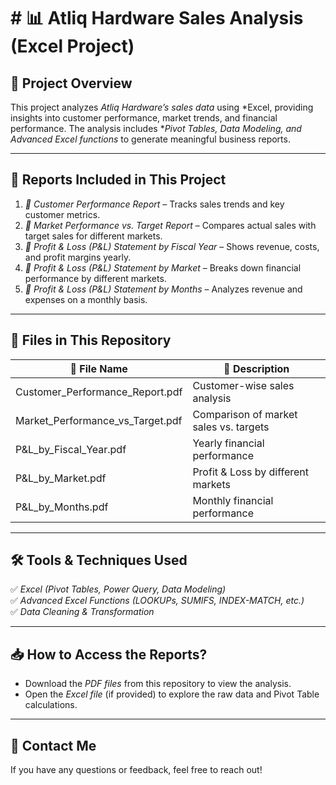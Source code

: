 # # 📊 Atliq Hardware Sales Analysis (Excel Project)

## 📌 Project Overview
This project analyzes *Atliq Hardware’s sales data* using *Excel, providing insights into customer performance, market trends, and financial performance. The analysis includes **Pivot Tables, Data Modeling, and Advanced Excel functions* to generate meaningful business reports.

---

## 📂 Reports Included in This Project

1. *📑 Customer Performance Report* – Tracks sales trends and key customer metrics.  
2. *📑 Market Performance vs. Target Report* – Compares actual sales with target sales for different markets.  
3. *📑 Profit & Loss (P&L) Statement by Fiscal Year* – Shows revenue, costs, and profit margins yearly.  
4. *📑 Profit & Loss (P&L) Statement by Market* – Breaks down financial performance by different markets.  
5. *📑 Profit & Loss (P&L) Statement by Months* – Analyzes revenue and expenses on a monthly basis.  

---

## 📂 Files in This Repository

| 📄 File Name | 📌 Description |
|-------------|--------------|
| Customer_Performance_Report.pdf | Customer-wise sales analysis |
| Market_Performance_vs_Target.pdf | Comparison of market sales vs. targets |
| P&L_by_Fiscal_Year.pdf | Yearly financial performance |
| P&L_by_Market.pdf | Profit & Loss by different markets |
| P&L_by_Months.pdf | Monthly financial performance |

---

## 🛠 Tools & Techniques Used
✅ *Excel (Pivot Tables, Power Query, Data Modeling)*  
✅ *Advanced Excel Functions (LOOKUPs, SUMIFS, INDEX-MATCH, etc.)*  
✅ *Data Cleaning & Transformation*  

---

## 📥 How to Access the Reports?
- Download the *PDF files* from this repository to view the analysis.  
- Open the *Excel file* (if provided) to explore the raw data and Pivot Table calculations.  

---

## 📧 Contact Me
If you have any questions or feedback, feel free to reach out!
